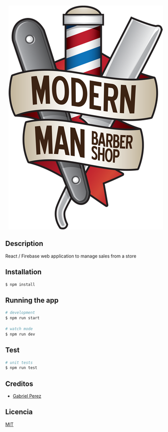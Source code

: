 <p align="center">
  <a href="https://github.com/Gabriel06241/perez-barber-shop" target="_blank">
    <img src="https://raw.githubusercontent.com/Gabriel06241/perez-barber-shop/master/src/images/barberlogo.png" />
  </a>
</p>


## Description

React / Firebase web application to manage sales from a store

## Installation

```bash
$ npm install
```

## Running the app

```bash
# development
$ npm run start

# watch mode
$ npm run dev
```

## Test

```bash
# unit tests
$ npm run test
```

## Creditos
* [Gabriel Perez](https://github.com/Gabriel06241)

## Licencia
[MIT](https://opensource.org/licenses/MIT)